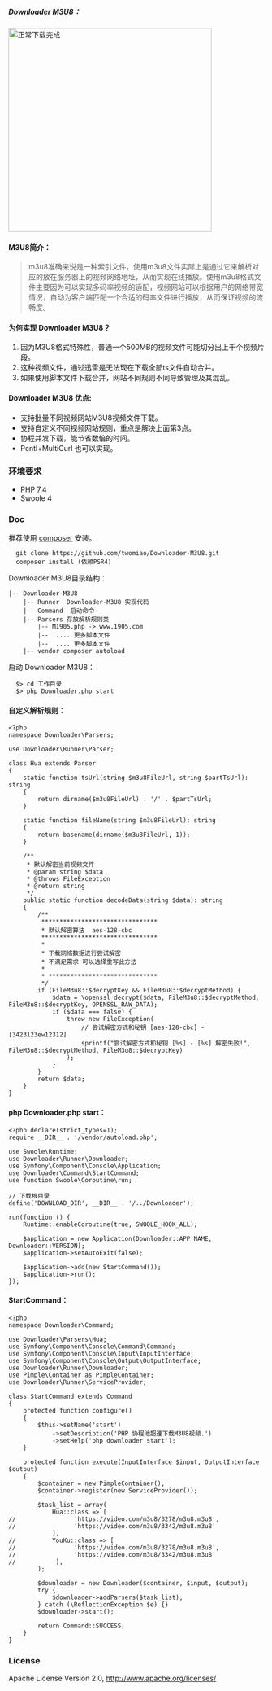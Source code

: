 ##### Downloader M3U8：
<img src="https://img-blog.csdnimg.cn/20210912201957312.png?x-oss-process=image/watermark,type_ZHJvaWRzYW5zZmFsbGJhY2s,shadow_50,text_Q1NETiBAdHdvbWlhbw==,size_20,color_FFFFFF,t_70,g_se,x_16" height="400" alt="正常下载完成"/>
<br/>

#### M3U8简介：
> m3u8准确来说是一种索引文件，使用m3u8文件实际上是通过它来解析对应的放在服务器上的视频网络地址，从而实现在线播放。使用m3u8格式文件主要因为可以实现多码率视频的适配，视频网站可以根据用户的网络带宽情况，自动为客户端匹配一个合适的码率文件进行播放，从而保证视频的流畅度。

#### 为何实现 Downloader M3U8？
1. 因为M3U8格式特殊性，普通一个500MB的视频文件可能切分出上千个视频片段。
2. 这种视频文件，通过迅雷是无法现在下载全部ts文件自动合并。
3. 如果使用脚本文件下载合并，网站不同规则不同导致管理及其混乱。

#### Downloader M3U8 优点: 
   * 支持批量不同视频网站M3U8视频文件下载。
   * 支持自定义不同视频网站规则，重点是解决上面第3点。
   * 协程并发下载，能节省数倍的时间。
   * Pcntl+MultiCurl 也可以实现。
  
### 环境要求

* PHP 7.4
* Swoole 4

### Doc

 推荐使用 [composer](https://www.phpcomposer.com/) 安装。

```
  git clone https://github.com/twomiao/Downloader-M3U8.git
  composer install (依赖PSR4)
```

Downloader M3U8目录结构：
```
|-- Downloader-M3U8
    |-- Runner  Downloader-M3U8 实现代码 
    |-- Command  启动命令 
    |-- Parsers 存放解析规则类
        |-- M1905.php -> www.1905.com
        |-- ..... 更多脚本文件
        |-- ..... 更多脚本文件
    |-- vendor composer autoload 
```

 启动 Downloader M3U8：

```
  $> cd 工作目录
  $> php Downloader.php start
```

#### 自定义解析规则：
```
<?php
namespace Downloader\Parsers;

use Downloader\Runner\Parser;

class Hua extends Parser
{
    static function tsUrl(string $m3u8FileUrl, string $partTsUrl): string
    {
        return dirname($m3u8FileUrl) . '/' . $partTsUrl;
    }

    static function fileName(string $m3u8FileUrl): string
    {
        return basename(dirname($m3u8FileUrl, 1));
    }  

    /**
     * 默认解密当前视频文件
     * @param string $data
     * @throws FileException
     * @return string
     */
    public static function decodeData(string $data): string
    {
        /**
         ********************************
         * 默认解密算法  aes-128-cbc
         ********************************
         *
         * 下载网络数据进行尝试解密   
         * 不满足需求 可以选择重写此方法
         *
         * ******************************
         */
        if (FileM3u8::$decryptKey && FileM3u8::$decryptMethod) {
            $data = \openssl_decrypt($data, FileM3u8::$decryptMethod, FileM3u8::$decryptKey, OPENSSL_RAW_DATA);
            if ($data === false) {
                throw new FileException(
                    // 尝试解密方式和秘钥 [aes-128-cbc] - [3423123ew12312]
                    sprintf("尝试解密方式和秘钥 [%s] - [%s] 解密失败!", FileM3u8::$decryptMethod, FileM3u8::$decryptKey)
                );
            }
        }
        return $data;
    }
}

```

#### php Downloader.php start：
```
<?php declare(strict_types=1);
require __DIR__ . '/vendor/autoload.php';

use Swoole\Runtime;
use Downloader\Runner\Downloader;
use Symfony\Component\Console\Application;
use Downloader\Command\StartCommand;
use function Swoole\Coroutine\run;

// 下载根目录
define('DOWNLOAD_DIR', __DIR__ . '/../Downloader');

run(function () {
    Runtime::enableCoroutine(true, SWOOLE_HOOK_ALL);

    $application = new Application(Downloader::APP_NAME, Downloader::VERSION);
    $application->setAutoExit(false);

    $application->add(new StartCommand());
    $application->run();
});
```

#### StartCommand：
```
<?php
namespace Downloader\Command;

use Downloader\Parsers\Hua;
use Symfony\Component\Console\Command\Command;
use Symfony\Component\Console\Input\InputInterface;
use Symfony\Component\Console\Output\OutputInterface;
use Downloader\Runner\Downloader;
use Pimple\Container as PimpleContainer;
use Downloader\Runner\ServiceProvider;

class StartCommand extends Command
{
    protected function configure()
    {
        $this->setName('start')
            ->setDescription('PHP 协程池超速下载M3U8视频.')
            ->setHelp('php downloader start');
    }

    protected function execute(InputInterface $input, OutputInterface $output)
    {
        $container = new PimpleContainer();
        $container->register(new ServiceProvider());

        $task_list = array(
            Hua::class => [    
//                'https://video.com/m3u8/3278/m3u8.m3u8',
//                'https://video.com/m3u8/3342/m3u8.m3u8'
            ],
//          YouKu::class => [
//                'https://video.com/m3u8/3278/m3u8.m3u8',
//                'https://video.com/m3u8/3342/m3u8.m3u8'
//           ],
        );

        $downloader = new Downloader($container, $input, $output);
        try {
            $downloader->addParsers($task_list);
        } catch (\ReflectionException $e) {}
        $downloader->start();

        return Command::SUCCESS;
    }
}
```

### License

Apache License Version 2.0, http://www.apache.org/licenses/
